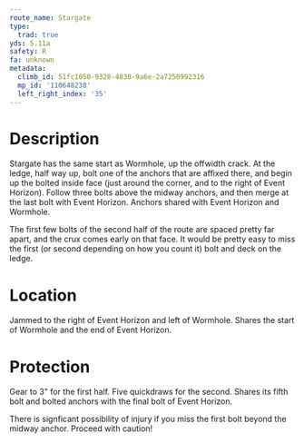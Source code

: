 ```yaml
---
route_name: Stargate
type:
  trad: true
yds: 5.11a
safety: R
fa: unknown
metadata:
  climb_id: 51fc1050-9328-4838-9a6e-2a7250992316
  mp_id: '110648238'
  left_right_index: '35'
---
```

# Description
Stargate has the same start as Wormhole, up the offwidth crack.  At the ledge, half way up, bolt one of the anchors that are affixed there, and begin up the bolted inside face (just around the corner, and to the right of Event Horizon).  Follow three bolts above the midway anchors, and then merge at the last bolt with Event Horizon.  Anchors shared with Event Horizon and Wormhole.

The first few bolts of the second half of the route are spaced pretty far apart, and the crux comes early on that face.  It would be pretty easy to miss the first (or second depending on how you count it) bolt and deck on the ledge.

# Location
Jammed to the right of Event Horizon and left of Wormhole.  Shares the start of Wormhole and the end of Event Horizon.

# Protection
Gear to 3" for the first half.  Five quickdraws for the second.  Shares its fifth bolt and bolted anchors with the final bolt of Event Horizon.

There is signficant possibility of injury if you miss the first bolt beyond the midway anchor.  Proceed with caution!
